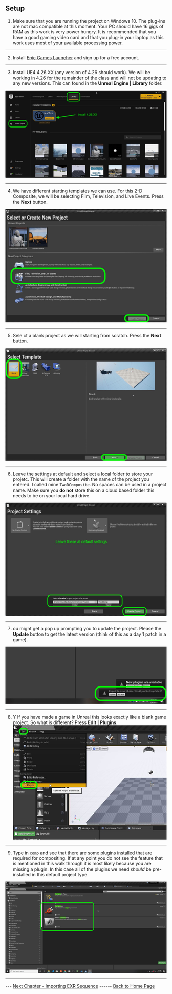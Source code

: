 ## Setup

1. Make sure that you are running the project on Windows 10.  The plug-ins are not mac compatible at this moment.  Your PC should have 16 gigs of RAM as this work is very power hungry.  It is recommended that you have a good gaming video card and that you plug-in your laptop as this work uses most of your available processing power.

***

2.  Install [Epic Games Launcher](https://www.epicgames.com/store/en-US/download) and sign up for a free account.

***

3.  Install UE4 4.26.XX (any version of 4.26 should work).  We will be working in 4.26 for the remainder of the class and will not be updating to any new versions.  This can found in the **Unreal Engine | Library** folder.

![Epic Games Launcher](../images/UE4_Launcher.jpg)

***

4. We have different starting templates we can use.  For this 2-D Composite, we will be selecting Film, Television, and Live Events. Press the **Next** button.

![Epic project type selector](../images/projectType.jpg)

***

5. Sele
ct a blank project as we will starting from scratch. Press the **Next** button.

![Epic select blank project](../images/blankProject.jpg)

***

6. Leave the settings at default and select a local folder to store your projetc.  This will create a folder with the name of the project you entered.  I called mine `TwoDComposite`.  No spaces can be used in a project name. Make sure you **do not** store this on a cloud based folder this needs to be on your local hard drive.

![Epic name and save project](../images/projectSettings.jpg)

***

7. ou might get a pop up prompting you to update the project.  Please the **Update** button to get the latest version (think of this as a day 1 patch in a game). 

![udpate project file](../images/updateProjectFile.jpg)


***

8. Y If you have made a game in Unreal this looks exactly like a blank game project.  So what is different?  Press **Edit | Plugins**.
![Epic project type selector](../images/lookAtPlugins.jpg)

***

9. Type in `comp` and see that there are some plugins installed that are required for compositing.  If at any point you do not see the feature that is mentioned in this walk through it is most likely because you are missing a plugin.  In this case all of the plugins we need *should* be pre-installed in this default project type.

![list of ue4 plugins](../images/preinstalledPlugins.jpg)

***

--- [Next Chapter - Importing EXR Sequence](../importing_exr/README.md/README.md) ------ [Back to Home Page](../README.md)

